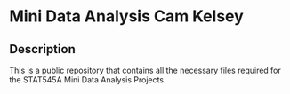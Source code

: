 # Mini Data Analysis Cam Kelsey

## Description

This is a public repository that contains all the necessary files required for the STAT545A Mini Data Analysis Projects. 